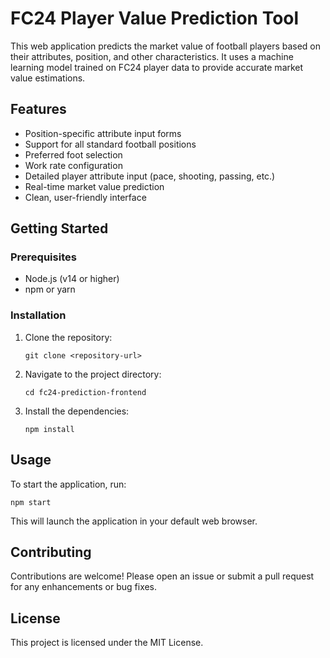 # FC24 Player Value Prediction Tool

This web application predicts the market value of football players based on their attributes, position, and other characteristics. It uses a machine learning model trained on FC24 player data to provide accurate market value estimations.

## Features

- Position-specific attribute input forms
- Support for all standard football positions
- Preferred foot selection
- Work rate configuration
- Detailed player attribute input (pace, shooting, passing, etc.)
- Real-time market value prediction
- Clean, user-friendly interface

## Getting Started

### Prerequisites

- Node.js (v14 or higher)
- npm or yarn

### Installation

1. Clone the repository:
   ```
   git clone <repository-url>
   ```
2. Navigate to the project directory:
   ```
   cd fc24-prediction-frontend
   ```
3. Install the dependencies:
   ```
   npm install
   ```

## Usage

To start the application, run:
```
npm start
```
This will launch the application in your default web browser.

## Contributing

Contributions are welcome! Please open an issue or submit a pull request for any enhancements or bug fixes.

## License

This project is licensed under the MIT License.